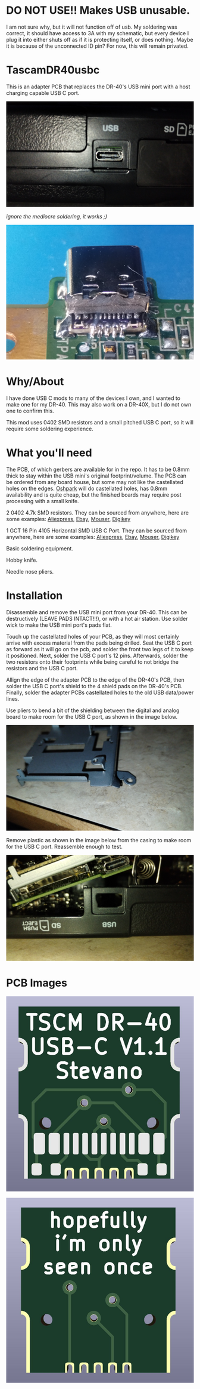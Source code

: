 # DO NOT USE!! Makes USB unusable.

I am not sure why, but it will not function off of usb. My soldering was correct, it should have access to 3A with my schematic, but every device I plug it into either shuts off as if it is protecting itself, or does nothing. Maybe it is because of the unconnected ID pin? For now, this will remain privated.

# TascamDR40usbc

This is an adapter PCB that replaces the DR-40's USB mini port with a host charging capable USB C port.

![Installed mod](images/finished.jpg)

*ignore the mediocre soldering, it works ;)*

![Assembled mod](images/assembled.jpg)

# Why/About

I have done USB C mods to many of the devices I own, and I wanted to make one for my DR-40. This may also work on a DR-40X, but I do not own one to confirm this.

This mod uses 0402 SMD resistors and a small pitched USB C port, so it will require some soldering experience.

# What you'll need

The PCB, of which gerbers are available for in the repo. It has to be 0.8mm thick to stay within the USB mini's original footprint/volume. The PCB can be ordered from any board house, but some may not like the castellated holes on the edges. [Oshpark](https://oshpark.com/#services) will do castellated holes, has 0.8mm availability and is quite cheap, but the finished boards may require post processing with a small knife.

2 0402 4.7k SMD resistors. They can be sourced from anywhere, here are some examples: [Aliexpress](https://www.aliexpress.us/item/3256801250708458.html), [Ebay](https://www.ebay.com/itm/233161891164), [Mouser](https://www.mouser.com/ProductDetail/Vishay-Dale/CRCW04024K70FKED?qs=Jz%252BxJjKhzTxI08uguE%252B9mA%3D%3D), [Digikey](https://www.digikey.com/en/products/detail/yageo/RC0402FR-074K7L/2827563)

1 GCT 16 Pin 4105 Horizontal SMD USB C Port. They can be sourced from anywhere, here are some examples: [Aliexpress](https://www.aliexpress.us/item/3256806167232408.html), [Ebay](https://www.ebay.com/itm/165653029078), [Mouser](https://www.mouser.com/ProductDetail/GCT/USB4105-GF-A?qs=KUoIvG%2F9IlY%2FMLlBMpStpA%3D%3D), [Digikey](https://www.digikey.com/en/products/detail/gct/USB4105-GF-A/11198441)

Basic soldering equipment.

Hobby knife.

Needle nose pliers.

# Installation

Disassemble and remove the USB mini port from your DR-40. This can be destructively (LEAVE PADS INTACT!!!), or with a hot air station. Use solder wick to make the USB mini port's pads flat. 

Touch up the castellated holes of your PCB, as they will most certainly arrive with excess material from the pads being drilled. Seat the USB C port as forward as it will go on the pcb, and solder the front two legs of it to keep it positioned. Next, solder the USB C port's 12 pins. Afterwards, solder the two resistors onto their footprints while being careful to not bridge the resistors and the USB C port. 

Allign the edge of the adapter PCB to the edge of the DR-40's PCB, then solder the USB C port's shield to the 4 shield pads on the DR-40's PCB. Finally, solder the adapter PCBs castellated holes to the old USB data/power lines.

Use pliers to bend a bit of the shielding between the digital and analog board to make room for the USB C port, as shown in the image below.

![Bent shield](images/shield.jpg)
 
Remove plastic as shown in the image below from the casing to make room for the USB C port. Reassemble enough to test.

![Removed Plastic](images/casemod.jpg)

# PCB Images

![PCB Front](images/front.jpg)

![PCB Back](images/back.jpg)